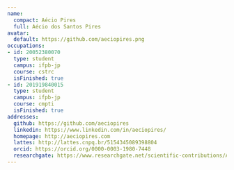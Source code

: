 ```yaml
---
name:
  compact: Aécio Pires
  full: Aécio dos Santos Pires
avatar:
  default: https://github.com/aeciopires.png
occupations:
- id: 20052380070
  type: student
  campus: ifpb-jp
  course: cstrc
  isFinished: true
- id: 201919840015
  type: student
  campus: ifpb-jp
  course: cmpti
  isFinished: true
addresses:
  github: https://github.com/aeciopires
  linkedin: https://www.linkedin.com/in/aeciopires/
  homepage: http://aeciopires.com
  lattes: http://lattes.cnpq.br/5154345089398804
  orcid: https://orcid.org/0000-0003-1980-7448
  researchgate: https://www.researchgate.net/scientific-contributions/Aecio-dos-Santos-Pires-2200051369
---
```

